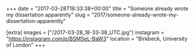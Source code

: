 +++
date = "2017-03-28T18:33:38+00:00"
title = "Someone already wrote my dissertation apparently"
slug = "2017/someone-already-wrote-my-dissertation-apparently"

[extra]
images = ["/2017-03-28_18-33-38_UTC.jpg"]
instagram = "https://instagram.com/p/BSMSeL-BaW3"
location = "Birkbeck, University of London"
+++
